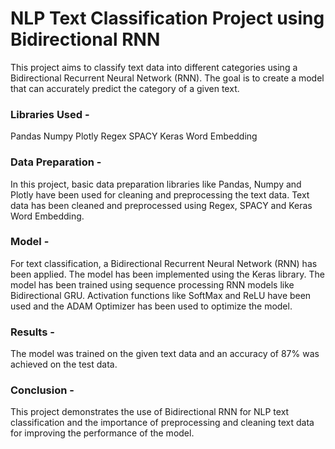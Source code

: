 # NLP Text Classification Project using Bidirectional RNN
This project aims to classify text data into different categories using a Bidirectional Recurrent Neural Network (RNN). The goal is to create a model that can accurately predict the category of a given text.

### Libraries Used -
Pandas
Numpy
Plotly
Regex
SPACY
Keras Word Embedding


### Data Preparation -
In this project, basic data preparation libraries like Pandas, Numpy and Plotly have been used for cleaning and preprocessing the text data. Text data has been cleaned and preprocessed using Regex, SPACY and Keras Word Embedding.

### Model -
For text classification, a Bidirectional Recurrent Neural Network (RNN) has been applied. The model has been implemented using the Keras library. The model has been trained using sequence processing RNN models like Bidirectional GRU. Activation functions like SoftMax and ReLU have been used and the ADAM Optimizer has been used to optimize the model.

### Results -
The model was trained on the given text data and an accuracy of 87% was achieved on the test data.

### Conclusion -
This project demonstrates the use of Bidirectional RNN for NLP text classification and the importance of preprocessing and cleaning text data for improving the performance of the model.
